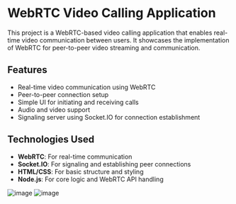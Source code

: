 # WebRTC Video Calling Application

This project is a WebRTC-based video calling application that enables real-time video communication between users. It showcases the implementation of WebRTC for peer-to-peer video streaming and communication.

## Features

- Real-time video communication using WebRTC
- Peer-to-peer connection setup
- Simple UI for initiating and receiving calls
- Audio and video support
- Signaling server using Socket.IO for connection establishment

## Technologies Used

- **WebRTC**: For real-time communication
- **Socket.IO**: For signaling and establishing peer connections
- **HTML/CSS**: For basic structure and styling
- **Node.js**: For core logic and WebRTC API handling

![image](https://github.com/user-attachments/assets/e73676b0-06c9-4a6c-a61b-bb4afd65183f)
![image](https://github.com/user-attachments/assets/f87d2d70-3dd0-4a65-baf8-4b8fcf89332d)


